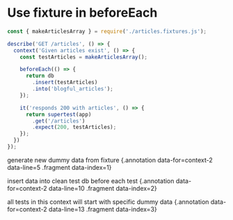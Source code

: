 # Use fixture in beforeEach

<div class='row'>
<div class='cell-4'>

```js {#context-2}
const { makeArticlesArray } = require('./articles.fixtures.js');

describe('GET /articles', () => {
  context('Given articles exist', () => {
    const testArticles = makeArticlesArray();

    beforeEach(() => {
      return db
        .insert(testArticles)
        .into('blogful_articles');
    });

    it('responds 200 with articles', () => {
      return supertest(app)
        .get('/articles')
        .expect(200, testArticles);
    });
  })
});
```

</div>
<div class='cell-2 smallest'>

generate new dummy data from fixture {.annotation data-for=context-2 data-line=5 .fragment data-index=1}

insert data into clean test db before each test {.annotation data-for=context-2 data-line=10 .fragment data-index=2}

all tests in this context will start with specific dummy data {.annotation data-for=context-2 data-line=13 .fragment data-index=3}

</div>
</div>
